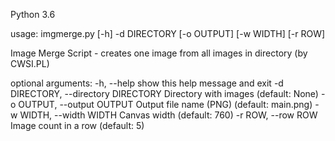 Python 3.6

usage: imgmerge.py [-h] -d DIRECTORY [-o OUTPUT] [-w WIDTH] [-r ROW]

Image Merge Script - creates one image from all images in directory (by
CWSI.PL)

optional arguments:
  -h, --help            show this help message and exit
  -d DIRECTORY, --directory DIRECTORY
                        Directory with images (default: None)
  -o OUTPUT, --output OUTPUT
                        Output file name (PNG) (default: main.png)
  -w WIDTH, --width WIDTH
                        Canvas width (default: 760)
  -r ROW, --row ROW     Image count in a row (default: 5)

